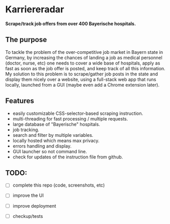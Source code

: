 # Karriereradar
**Scrape/track job offers from over 400 Bayerische hospitals.**

## The purpose 
To tackle the problem of the over-competitive job market in Bayern state in Germany, by increasing the chances of landing a job as medical personnel (doctor, nurse, etc)
one needs to cover a wide base of hospitals, apply as fast as soon as the job offer is posted, and keep track of all this information.
My solution to this problem is to scrape/gather job posts in the state and display them nicely over a website, using a full-stack web app that runs locally, launched from a GUI (maybe even add a Chrome extension later).

## Features
- easily customizable CSS-selector-based scraping instruction.
- multi-threading for fast processing / multiple requests.
- large database of "Bayerische" hospitals.
- job tracking.
- search and filter by multiple variables.
- locally hosted which means max privacy.
- errors handling and display.
- GUI launcher so not command line.
- check for updates of the instruction file from github.

## TODO:
- [ ] complete this repo (code, screenshots, etc)
- [ ] improve the UI
- [ ] improve deployment
- [ ] checkup/tests

